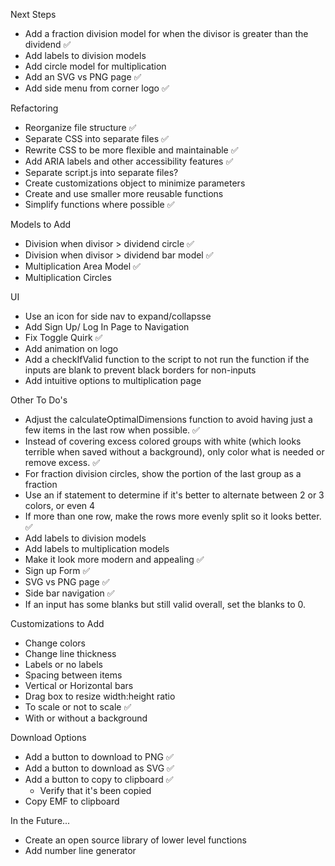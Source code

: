 Next Steps

- Add a fraction division model for when the divisor is greater than the dividend ✅
- Add labels to division models
- Add circle model for multiplication
- Add an SVG vs PNG page ✅
- Add side menu from corner logo ✅

Refactoring

- Reorganize file structure ✅
- Separate CSS into separate files ✅
- Rewrite CSS to be more flexible and maintainable ✅
- Add ARIA labels and other accessibility features ✅
- Separate script.js into separate files?
- Create customizations object to minimize parameters
- Create and use smaller more reusable functions
- Simplify functions where possible ✅

Models to Add

- Division when divisor > dividend circle ✅
- Division when divisor > dividend bar model ✅
- Multiplication Area Model ✅
- Multiplication Circles

UI

- Use an icon for side nav to expand/collapsse
- Add Sign Up/ Log In Page to Navigation
- Fix Toggle Quirk ✅
- Add animation on logo
- Add a checkIfValid function to the script to not run the function if the inputs are blank to prevent black borders for non-inputs
- Add intuitive options to multiplication page

Other To Do's

- Adjust the calculateOptimalDimensions function to avoid having just a few items in the last row when possible. ✅
- Instead of covering excess colored groups with white (which looks terrible when saved without a background), only color what is needed or remove excess. ✅
- For fraction division circles, show the portion of the last group as a fraction
- Use an if statement to determine if it's better to alternate between 2 or 3 colors, or even 4
- If more than one row, make the rows more evenly split so it looks better. ✅
- Add labels to division models
- Add labels to multiplication models
- Make it look more modern and appealing ✅
- Sign up Form ✅
- SVG vs PNG page ✅
- Side bar navigation ✅
- If an input has some blanks but still valid overall, set the blanks to 0.

Customizations to Add

- Change colors
- Change line thickness
- Labels or no labels
- Spacing between items
- Vertical or Horizontal bars
- Drag box to resize width:height ratio
- To scale or not to scale ✅
- With or without a background

Download Options

- Add a button to download to PNG ✅
- Add a button to download as SVG ✅
- Add a button to copy to clipboard ✅
  - Verify that it's been copied
- Copy EMF to clipboard

In the Future...

- Create an open source library of lower level functions
- Add number line generator
